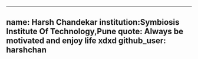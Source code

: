 
---
name: Harsh Chandekar 
institution:Symbiosis Institute Of Technology,Pune 
quote: Always be motivated and enjoy life xdxd 
github_user: harshchan
---

